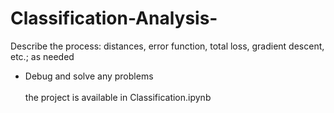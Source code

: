 # Classification-Analysis-
Describe the process: distances, error function, total loss, gradient descent, etc.; as needed<br>
 * Debug and solve any problems <br><br>
the project is available in Classification.ipynb
